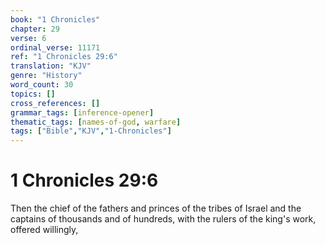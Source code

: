 ```yaml
---
book: "1 Chronicles"
chapter: 29
verse: 6
ordinal_verse: 11171
ref: "1 Chronicles 29:6"
translation: "KJV"
genre: "History"
word_count: 30
topics: []
cross_references: []
grammar_tags: [inference-opener]
thematic_tags: [names-of-god, warfare]
tags: ["Bible","KJV","1-Chronicles"]
---
```


# 1 Chronicles 29:6

Then the chief of the fathers and princes of the tribes of Israel and the captains of thousands and of hundreds, with the rulers of the king's work, offered willingly,
